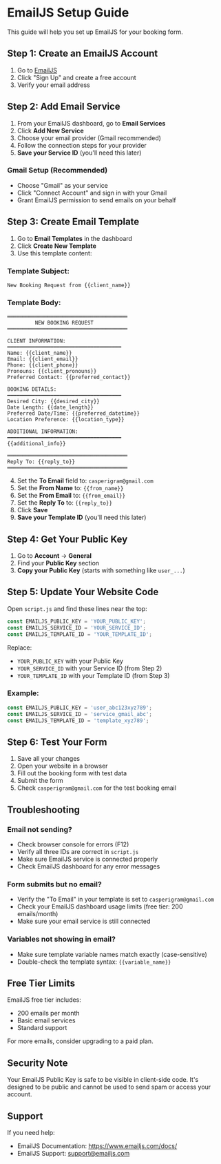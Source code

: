 # EmailJS Setup Guide

This guide will help you set up EmailJS for your booking form.

## Step 1: Create an EmailJS Account

1. Go to [EmailJS](https://www.emailjs.com/)
2. Click "Sign Up" and create a free account
3. Verify your email address

## Step 2: Add Email Service

1. From your EmailJS dashboard, go to **Email Services**
2. Click **Add New Service**
3. Choose your email provider (Gmail recommended)
4. Follow the connection steps for your provider
5. **Save your Service ID** (you'll need this later)

### Gmail Setup (Recommended)
- Choose "Gmail" as your service
- Click "Connect Account" and sign in with your Gmail
- Grant EmailJS permission to send emails on your behalf

## Step 3: Create Email Template

1. Go to **Email Templates** in the dashboard
2. Click **Create New Template**
3. Use this template content:

### Template Subject:
```
New Booking Request from {{client_name}}
```

### Template Body:
```
═══════════════════════════════════════
         NEW BOOKING REQUEST
═══════════════════════════════════════

CLIENT INFORMATION:
━━━━━━━━━━━━━━━━━━━━━━━━━━━━━━━━━━━━━
Name: {{client_name}}
Email: {{client_email}}
Phone: {{client_phone}}
Pronouns: {{client_pronouns}}
Preferred Contact: {{preferred_contact}}

BOOKING DETAILS:
━━━━━━━━━━━━━━━━━━━━━━━━━━━━━━━━━━━━━
Desired City: {{desired_city}}
Date Length: {{date_length}}
Preferred Date/Time: {{preferred_datetime}}
Location Preference: {{location_type}}

ADDITIONAL INFORMATION:
━━━━━━━━━━━━━━━━━━━━━━━━━━━━━━━━━━━━━
{{additional_info}}

═══════════════════════════════════════
Reply To: {{reply_to}}
═══════════════════════════════════════
```

4. Set the **To Email** field to: `casperigram@gmail.com`
5. Set the **From Name** to: `{{from_name}}`
6. Set the **From Email** to: `{{from_email}}`
7. Set the **Reply To** to: `{{reply_to}}`
8. Click **Save**
9. **Save your Template ID** (you'll need this later)

## Step 4: Get Your Public Key

1. Go to **Account** → **General**
2. Find your **Public Key** section
3. **Copy your Public Key** (starts with something like `user_...`)

## Step 5: Update Your Website Code

Open `script.js` and find these lines near the top:

```javascript
const EMAILJS_PUBLIC_KEY = 'YOUR_PUBLIC_KEY';
const EMAILJS_SERVICE_ID = 'YOUR_SERVICE_ID';
const EMAILJS_TEMPLATE_ID = 'YOUR_TEMPLATE_ID';
```

Replace:
- `YOUR_PUBLIC_KEY` with your Public Key
- `YOUR_SERVICE_ID` with your Service ID (from Step 2)
- `YOUR_TEMPLATE_ID` with your Template ID (from Step 3)

### Example:
```javascript
const EMAILJS_PUBLIC_KEY = 'user_abc123xyz789';
const EMAILJS_SERVICE_ID = 'service_gmail_abc';
const EMAILJS_TEMPLATE_ID = 'template_xyz789';
```

## Step 6: Test Your Form

1. Save all your changes
2. Open your website in a browser
3. Fill out the booking form with test data
4. Submit the form
5. Check `casperigram@gmail.com` for the test booking email

## Troubleshooting

### Email not sending?
- Check browser console for errors (F12)
- Verify all three IDs are correct in `script.js`
- Make sure EmailJS service is connected properly
- Check EmailJS dashboard for any error messages

### Form submits but no email?
- Verify the "To Email" in your template is set to `casperigram@gmail.com`
- Check your EmailJS dashboard usage limits (free tier: 200 emails/month)
- Make sure your email service is still connected

### Variables not showing in email?
- Make sure template variable names match exactly (case-sensitive)
- Double-check the template syntax: `{{variable_name}}`

## Free Tier Limits

EmailJS free tier includes:
- 200 emails per month
- Basic email services
- Standard support

For more emails, consider upgrading to a paid plan.

## Security Note

Your EmailJS Public Key is safe to be visible in client-side code. It's designed to be public and cannot be used to send spam or access your account.

## Support

If you need help:
- EmailJS Documentation: https://www.emailjs.com/docs/
- EmailJS Support: support@emailjs.com
